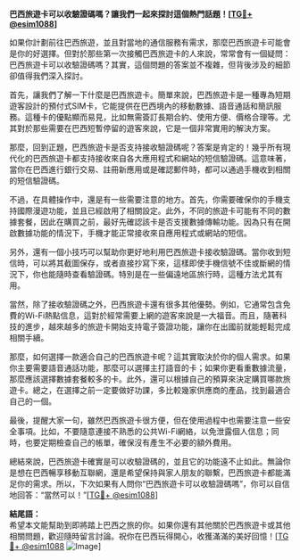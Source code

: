 **巴西旅遊卡可以收驗證碼嗎？讓我們一起來探討這個熱門話題！[[TG💪+ @esim1088](https://t.me/s/esim1088)]**

如果你計劃前往巴西旅遊，並且對當地的通信服務有需求，那麼巴西旅遊卡可能會是你的好選擇。但對於那些第一次接觸巴西旅遊卡的人來說，常常會有一個疑問：巴西旅遊卡可以收驗證碼嗎？其實，這個問題的答案並不複雜，但背後涉及的細節卻值得我們深入探討。

首先，讓我們了解一下什麼是巴西旅遊卡。簡單來說，巴西旅遊卡是一種專為短期遊客設計的預付式SIM卡，它能提供在巴西境內的移動數據、語音通話和簡訊服務。這種卡的優點顯而易見，比如無需簽訂長期合約、使用方便、價格合理等。尤其對於那些需要在巴西短暫停留的遊客來說，它是一個非常實用的解決方案。

那麼，回到正題，巴西旅遊卡是否支持接收驗證碼呢？答案是肯定的！幾乎所有現代化的巴西旅遊卡都支持接收來自各大應用程式和網站的短信驗證碼。這意味著，當你在巴西進行銀行交易、註冊新應用或是確認郵件時，都可以通過手機收到相關的短信驗證碼。

不過，在具體操作中，還是有一些需要注意的地方。首先，你需要確保你的手機支持國際漫遊功能，並且已經啟用了相關設定。此外，不同的旅遊卡可能有不同的數據套餐，因此在購買之前，最好先確認該卡是否支援數據傳輸功能。因為只有在開啟數據功能的情況下，手機才能正常接收來自應用程式或網站的短信。

另外，還有一個小技巧可以幫助你更好地利用巴西旅遊卡接收驗證碼。當你收到短信時，可以將其截圖保存，或者直接抄寫下來，這樣即使手機信號不佳或斷網的情況下，你也能隨時查看驗證碼。特別是在一些偏遠地區旅行時，這種方法尤其有用。

當然，除了接收驗證碼之外，巴西旅遊卡還有很多其他優勢。例如，它通常包含免費的Wi-Fi熱點信息，這對於經常需要上網的遊客來說是一大福音。而且，隨著科技的進步，越來越多的旅遊卡開始支持電子簽證功能，讓你在出國前就能輕鬆完成相關手續。

那麼，如何選擇一款適合自己的巴西旅遊卡呢？這其實取決於你的個人需求。如果你主要需要語音通話功能，那麼可以選擇主打語音的卡；如果你更看重數據流量，那麼應該選擇數據套餐較多的卡。此外，還可以根據自己的預算來決定購買哪款旅遊卡。總之，在選擇之前一定要做好功課，多比較幾家供應商的產品，找到最適合自己的一個。

最後，提醒大家一句，雖然巴西旅遊卡很方便，但在使用過程中也需要注意一些安全事項。比如，不要隨意連接不熟悉的公共Wi-Fi網絡，以免泄露個人信息；同時，也要定期檢查自己的帳單，確保沒有產生不必要的額外費用。

總結來說，巴西旅遊卡確實是可以收驗證碼的，並且它的功能遠不止如此。無論你是想在巴西暢享移動互聯網，還是希望保持與家人朋友的聯繫，巴西旅遊卡都能滿足你的需求。所以，下次如果有人問你“巴西旅遊卡可以收驗證碼嗎”，你可以自信地回答：“當然可以！”[[TG💪+ @esim1088](https://t.me/s/esim1088)]

**結尾語：**  
希望本文能幫助到即將踏上巴西之旅的你。如果你還有其他關於巴西旅遊卡或其他相關問題，歡迎隨時留言討論。祝你在巴西玩得開心，收獲滿滿的美好回憶！[[TG💪+ @esim1088](https://t.me/s/esim1088) ![Image](https://i.postimg.cc/4NQfJmqS/Snipaste-2025-05-13-00-14-12.png)]